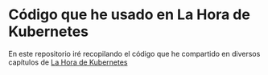 # Código que he usado en La Hora de Kubernetes

En este repositorio iré recopilando el código que he compartido en diversos
capítulos de [La Hora de Kubernetes](https://www.youtube.com/@fhcn)

